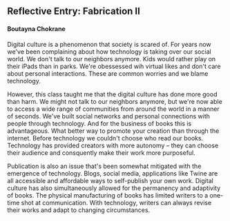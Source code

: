 ## Reflective Entry: Fabrication II 
#### Boutayna Chokrane 

Digital culture is a phenomenon that society is scared of. For years now we've been complaining about how technology is taking over our social world. We don't talk to our neighbors anymore. Kids would rather play on their iPads than in parks. We're obessessed wih virtual likes and don't care about personal interactions. These are common worries and we blame technology. 

However, this class taught me that the digital culture has done more good than harm. We might not talk to our neighbors anymore, but we're now able to access a wide range of communities from around the world in a manner of seconds. We've built social networks and personal connections with people through technology. And for the business of books this is advantageous. What better way to promote your creation than through the internet.  Before technology we couldn't choose who read our books. Technology has provided creators with more autonomy – they can choose their audience and consquently make their work more purposeful. 

Publication is also an issue that's been somewhat mitigated with the emergence of technology. Blogs, social media, applications like Twine are all accessible and affordable ways to self-publish your own work. Digital culture has also simultaneously allowed for the permanency and adaptivity of books. The physical manufacturing of books has limited writers to a one-time shot at communication. With technology, writers can always revise their works and adapt to changing circumstances. 
